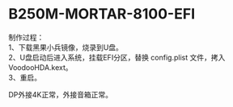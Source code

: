 # B250M-MORTAR-8100-EFI
制作过程：  
1、下载黑果小兵镜像，烧录到U盘。  
2、U盘启动后进入系统，挂载EFI分区，替换 config.plist 文件，拷入 VoodooHDA.kext。  
3、重启。  

DP外接4K正常，外接音箱正常。

